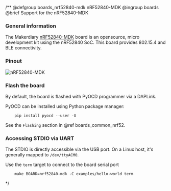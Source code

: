 /**
@defgroup    boards_nrf52840-mdk nRF52840-MDK
@ingroup     boards
@brief       Support for the nRF52840-MDK

### General information

The Makerdiary [nRF52840-MDK](https://github.com/makerdiary/nrf52840-mdk) board
is an opensource, micro development kit using the nRF52840 SoC.
This board provides 802.15.4 and BLE connectivity.

### Pinout

![nRF52840-MDK](https://github.com/makerdiary/nrf52840-mdk/blob/master/docs/images/nrf52840-mdk-pinout.jpg?raw=true)

### Flash the board

By default, the board is flashed with PyOCD programmer via a DAPLink.

PyOCD can be installed using Python package manager:
```
    pip install pyocd --user -U
```

See the `Flashing` section in @ref boards_common_nrf52.


### Accessing STDIO via UART

The STDIO is directly accessible via the USB port. On a Linux host, it's
generally mapped to `/dev/ttyACM0`.

Use the `term` target to connect to the board serial port<br/>
```
    make BOARD=nrf52840-mdk -C examples/hello-world term
```
 */
